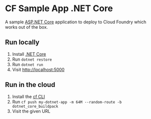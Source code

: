 # CF Sample App .NET Core

A sample [ASP.NET Core](https://www.asp.net/core) application to deploy to Cloud Foundry which works out of the box.

## Run locally

1. Install [.NET Core](https://www.microsoft.com/net/core)
1. Run `dotnet restore`
1. Run `dotnet run`
1. Visit [http://localhost:5000](http://localhost:5000)

## Run in the cloud

1. Install the [cf CLI](https://github.com/cloudfoundry/cli#downloads)
1. Run `cf push my-dotnet-app -m 64M --random-route -b dotnet_core_buildpack`
1. Visit the given URL
